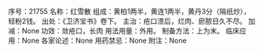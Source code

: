 序号：21755
名称：红雪散
组成：黄柏1两半，黄连1两半，黄丹3分（隔纸炒），轻粉2钱。
出处：《卫济宝书》卷下。
主治：疮口溃后，烂肉、瘀脓日久不尽。
加减：None
功效：敛疮口，长肉
用法用量：外用。
制备方法：上为末。
临床应用：None
各家论述：None
用药禁忌：None
附注：None
